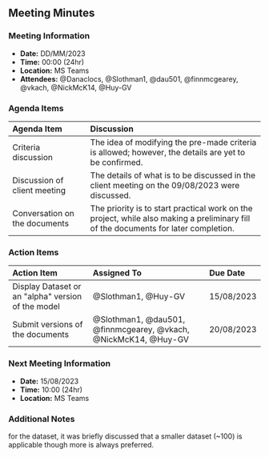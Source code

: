 ## Meeting Minutes
### Meeting Information
* **Date:** DD/MM/2023
* **Time:** 00:00 (24hr)
* **Location:** MS Teams
* **Attendees:** @Danaclocs, @Slothman1, @dau501, @finnmcgearey, @vkach, @NickMcK14, @Huy-GV

### Agenda Items
|Agenda Item|Discussion|
|:-|:-|
|Criteria discussion|The idea of modifying the pre-made criteria is allowed; however, the details are yet to be confirmed.|
|Discussion of client meeting|The details of what is to be discussed in the client meeting on the 09/08/2023 were discussed.|
|Conversation on the documents|The priority is to start practical work on the project, while also making a preliminary fill of the documents for later completion.|

### Action Items
|Action Item|Assigned To|Due Date|
|:-|:-|:-|
|Display Dataset or an "alpha" version of the model|@Slothman1, @Huy-GV|15/08/2023|
|Submit versions of the documents|@Slothman1, @dau501, @finnmcgearey, @vkach, @NickMcK14, @Huy-GV|20/08/2023|

### Next Meeting Information
* **Date:** 15/08/2023
* **Time:** 10:00 (24hr)
* **Location:** MS Teams

### Additional Notes
for the dataset, it was briefly discussed that a smaller dataset (~100) is applicable though more is always preferred.
